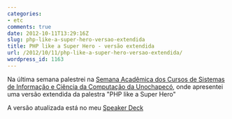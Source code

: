 ```yaml
---
categories:
- etc
comments: true
date: 2012-10-11T13:29:16Z
slug: php-like-a-super-hero-versao-extendida
title: PHP like a Super Hero - versão extendida
url: /2012/10/11/php-like-a-super-hero-versao-extendida/
wordpress_id: 1163
---
```


Na última semana palestrei na [Semana Acadêmica dos Cursos de Sistemas de Informação e Ciência da Computação da Unochapecó](/blog/2012/09/12/palestra-na-unochapeco/), onde apresentei uma versão extendida da palestra "PHP like a Super Hero"

A versão atualizada está no meu [Speaker Deck](https://speakerdeck.com/u/eminetto/p/php-like-a-super-hero)
